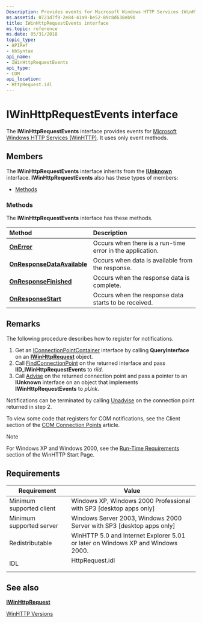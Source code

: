 ```yaml
---
Description: Provides events for Microsoft Windows HTTP Services (WinHTTP).
ms.assetid: 0721d7f9-2e84-41a9-be52-89c8d638eb90
title: IWinHttpRequestEvents interface
ms.topic: reference
ms.date: 05/31/2018
topic_type: 
- APIRef
- kbSyntax
api_name: 
- IWinHttpRequestEvents
api_type: 
- COM
api_location: 
- HttpRequest.idl
---
```


# IWinHttpRequestEvents interface

The **IWinHttpRequestEvents** interface provides events for [Microsoft Windows HTTP Services (WinHTTP)](about-winhttp.md). It uses only event methods.

## Members

The **IWinHttpRequestEvents** interface inherits from the [**IUnknown**](/windows/desktop/api/unknwn/nn-unknwn-iunknown) interface. **IWinHttpRequestEvents** also has these types of members:

-   [Methods](#methods)

### Methods

The **IWinHttpRequestEvents** interface has these methods.



| Method                                                                           | Description                                                          |
|:---------------------------------------------------------------------------------|:---------------------------------------------------------------------|
| [**OnError**](iwinhttprequestevents-onerror.md)                                 | Occurs when there is a run-time error in the application.<br/> |
| [**OnResponseDataAvailable**](iwinhttprequestevents-onresponsedataavailable.md) | Occurs when data is available from the response.<br/>          |
| [**OnResponseFinished**](iwinhttprequestevents-onresponsefinished.md)           | Occurs when the response data is complete.<br/>                |
| [**OnResponseStart**](iwinhttprequestevents-onresponsestart.md)                 | Occurs when the response data starts to be received.<br/>      |



 

## Remarks

The following procedure describes how to register for notifications.

1.  Get an [IConnectionPointContainer](/windows/win32/api/ocidl/nn-ocidl-iconnectionpointcontainer) interface by calling **QueryInterface** on an [**IWinHttpRequest**](iwinhttprequest-interface.md) object.
2.  Call [FindConnectionPoint](/windows/win32/api/ocidl/nf-ocidl-iconnectionpointcontainer-findconnectionpoint) on the returned interface and pass **IID\_IWinHttpRequestEvents** to *riid*.
3.  Call [Advise](/windows/win32/api/ocidl/nf-ocidl-iconnectionpoint-advise) on the returned connection point and pass a pointer to an **IUnknown** interface on an object that implements **IWinHttpRequestEvents** to *pUnk*.

Notifications can be terminated by calling [Unadvise](/windows/win32/api/ocidl/nf-ocidl-iconnectionpoint-unadvise) on the connection point returned in step 2.

To view some code that registers for COM notifications, see the Client section of the [COM Connection Points](/archive/msdn-magazine/2007/september/clr-inside-out-com-connection-points) article.

> [!Note]  
> For Windows XP and Windows 2000, see the [Run-Time Requirements](winhttp-start-page.md) section of the WinHTTP Start Page.

 

## Requirements



| Requirement | Value |
|-------------------------------------|--------------------------------------------------------------------------------------------|
| Minimum supported client<br/> | Windows XP, Windows 2000 Professional with SP3 \[desktop apps only\]<br/>            |
| Minimum supported server<br/> | Windows Server 2003, Windows 2000 Server with SP3 \[desktop apps only\]<br/>         |
| Redistributable<br/>          | WinHTTP 5.0 and Internet Explorer 5.01 or later on Windows XP and Windows 2000.<br/> |
| IDL<br/>                      | <dl> <dt>HttpRequest.idl</dt> </dl> |



## See also

<dl> <dt>

[**IWinHttpRequest**](iwinhttprequest-interface.md)
</dt> <dt>

[WinHTTP Versions](winhttp-versions.md)
</dt> </dl>

 


